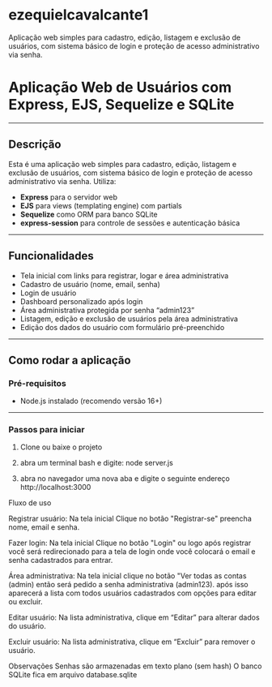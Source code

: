 # ezequielcavalcante1
Aplicação web simples para cadastro, edição, listagem e exclusão de usuários, com sistema básico de login e proteção de acesso administrativo via senha.
# Aplicação Web de Usuários com Express, EJS, Sequelize e SQLite

---

## Descrição

Esta é uma aplicação web simples para cadastro, edição, listagem e exclusão de usuários, com sistema básico de login e proteção de acesso administrativo via senha. Utiliza:

- **Express** para o servidor web
- **EJS** para views (templating engine) com partials
- **Sequelize** como ORM para banco SQLite
- **express-session** para controle de sessões e autenticação básica

---

## Funcionalidades

- Tela inicial com links para registrar, logar e área administrativa
- Cadastro de usuário (nome, email, senha)
- Login de usuário
- Dashboard personalizado após login
- Área administrativa protegida por senha “admin123”
- Listagem, edição e exclusão de usuários pela área administrativa
- Edição dos dados do usuário com formulário pré-preenchido


---

## Como rodar a aplicação

### Pré-requisitos

- Node.js instalado (recomendo versão 16+)

---

### Passos para iniciar

1. Clone ou baixe o projeto

2. abra um terminal bash e digite:
	node server.js

3. abra no navegador uma nova aba e digite o seguinte endereço
	http://localhost:3000


Fluxo de uso

  Registrar usuário:
    Na tela inicial Clique no botão "Registrar-se" preencha nome, email e senha.

  Fazer login:
    Na tela inicial Clique no botão "Login" ou logo após registrar você será redirecionado para a tela de login onde você colocará o email e senha cadastrados para entrar.

  Área administrativa:
   	Na tela inicial clique no botão "Ver todas as contas (admin) então será pedido a senha administrativa (admin123).
    após isso aparecerá a lista com todos usuários cadastrados com opções para editar ou excluir.

  Editar usuário:
    Na lista administrativa, clique em “Editar” para alterar dados do usuário.

  Excluir usuário:
    Na lista administrativa, clique em “Excluir” para remover o usuário.

Observações
Senhas são armazenadas em texto plano (sem hash) 
O banco SQLite fica em arquivo database.sqlite
